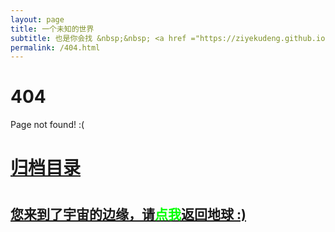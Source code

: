 ```yaml
---
layout: page
title: 一个未知的世界
subtitle: 也是你会找 &nbsp;&nbsp; <a href ="https://ziyekudeng.github.io/arch.html">架构</a>&nbsp;&nbsp; <a href ="https://ziyekudeng.github.io/life.html">生活故事</a>&nbsp;&nbsp; <a href ="https://ziyekudeng.github.io/jvm.html">JVM</a>&nbsp;&nbsp; <a href ="https://ziyekudeng.github.io/spring-boot.html">Spring Boot</a>&nbsp;&nbsp; <a href ="https://ziyekudeng.github.io/spring-cloud.html">Spring Cloud</a>
permalink: /404.html
---
```


# 404

Page not found! :(

<h1><a href ="https://ziyekudeng.github.io/archives.html">归档目录</a><h1>

<h2><a href="https://ziyekudeng.github.io/archives.html">您来到了宇宙的边缘，请<span style="color:#00FF00">点我</span>返回地球 :)</a></h2>
